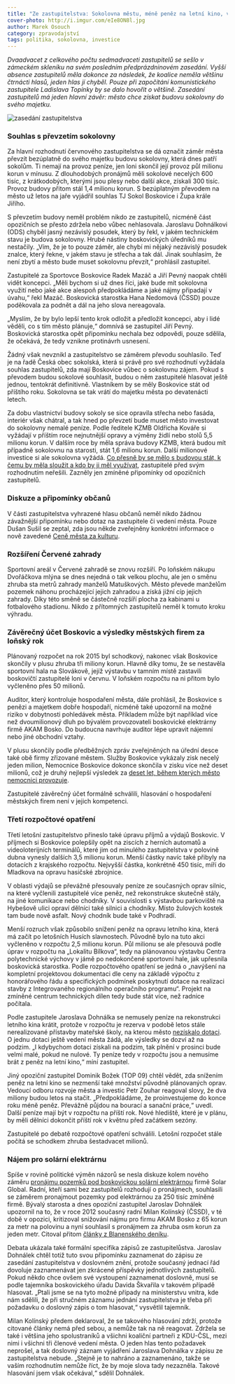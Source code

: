 ```yaml
---
title: "Ze zastupitelstva: Sokolovna městu, méně peněz na letní kino, více na jámu po hale"
cover-photo: http://i.imgur.com/eIe8ON8l.jpg
author: Marek Osouch
category: zpravodajství
tags: politika, sokolovna, investice
---
```


*Dvaadvacet z celkového počtu sedmadvaceti zastupitelů se sešlo v zámeckém skleníku na svém posledním předprázdninovém zasedání. Vyšší absence zastupitelů měla dokonce za následek, že koalice neměla většinu čtrnácti hlasů, jeden hlas jí chyběl. Pouze při započítání komunistického zastupitele Ladislava Topínky by se dalo hovořit o většině. Zasedání zastupitelů má jeden hlavní závěr: město chce získat budovu sokolovny do svého majetku.*

<img src="http://i.imgur.com/eIe8ON8.jpg" alt="zasedání zastupitelstva" class="img-responsive img-popup" data-author="Tomáš Znamenáček">

### Souhlas s převzetím sokolovny

Za hlavní rozhodnutí červnového zastupitelstva se dá označit záměr města převzít bezúplatně do svého majetku budovu sokolovny, která dnes patří sokolům. Ti nemají na provoz peníze, jen loni skončil její provoz půl milionu korun v mínusu. Z dlouhodobých pronájmů měli sokolové necelých 600 tisíc, z krátkodobých, kterými jsou plesy nebo další akce, získali 300 tisíc. Provoz budovy přitom stál 1,4 milionu korun. S bezúplatným převodem na město už letos na jaře vyjádřil souhlas TJ Sokol Boskovice i Župa krále Jiřího.

S převzetím budovy neměl problém nikdo ze zastupitelů, nicméně část opozičních se přesto zdržela nebo vůbec nehlasovala. Jaroslavu Dohnálkovi (ODS) chyběl jasný nezávislý posudek, který by řekl, v jakém technickém stavu je budova sokolovny. Hrubé nástiny boskovických úředníků mu nestačily. „Vím, že je to pouze záměr, ale chybí mi nějaký nezávislý posudek znalce, který řekne, v jakém stavu je střecha a tak dál. Jinak souhlasím, že není zbytí a město bude muset sokolovnu převzít,“ prohlásil zastupitel.

Zastupitelé za Sportovce Boskovice Radek Mazáč a Jiří Pevný naopak chtěli vidět koncepci. „Měli bychom si už dnes říci, jaké bude mít sokolovna využití nebo jaké akce alespoň předpokládáme a jaké nájmy připadají v úvahu,“ řekl Mazáč. Boskovická starostka Hana Nedomová (ČSSD) pouze poděkovala za podnět a dál na jeho slova nereagovala. 

„Myslím, že by bylo lepší tento krok odložit a předložit koncepci, aby i lidé věděli, co s tím město plánuje,“ domnívá se zastupitel Jiří Pevný. Boskovická starostka opět připomínku nechala bez odpovědi, pouze sdělila, že očekává, že tedy vznikne protinávrh usnesení.

Žádný však nevznikl a zastupitelstvo se záměrem převodu souhlasilo. Teď je na řadě Česká obec sokolská, která si právě pro své rozhodnutí vyžádala souhlas zastupitelů, zda mají Boskovice vůbec o sokolovnu zájem. Pokud s převodem budou sokolové souhlasit, budou o něm zastupitelé hlasovat ještě jednou, tentokrát definitivně. Vlastníkem by se měly Boskovice stát od příštího roku. Sokolovna se tak vrátí do majetku města po devatenácti letech.

Za dobu vlastnictví budovy sokoly se sice opravila střecha nebo fasáda, interiér však chátral, a tak hned po převzetí bude muset město investovat do sokolovny nemalé peníze. Podle ředitele KZMB Oldřicha Kováře si vyžádají v příštím roce nejnutnější opravy a výměny židlí nebo stolů 5,5 milionu korun. V dalším roce by měla správa budovy KZMB, která budou mít případně sokolovnu na starosti, stát 1,6 milionu korun. Další milionové investice si ale sokolovna vyžádá. [Co přesně by se mělo s budovou stát, k čemu by měla sloužit a kdo by ji měl využívat](/clanky/2016/06/anketa-sokolovna.html), zastupitelé před svým rozhodnutím neřešili. Zazněly jen zmíněné připomínky od opozičních zastupitelů.

###  Diskuze a připomínky občanů

V části zastupitelstva vyhrazené hlasu občanů neměl nikdo žádnou závažnější připomínku nebo dotaz na zastupitele či vedení města. Pouze Dušan Sušil se zeptal, zda jsou někde zveřejněny konkrétní informace o nově zavedené [Ceně města za kulturu](/clanky/2016/06/kulturni-cena.html).

### Rozšíření Červené zahrady

Sportovní areál v Červené zahradě se znovu rozšíří. Po loňském nákupu Dvořáčkova mlýna se dnes nejedná o tak velkou plochu, ale jen o směnu zhruba sta metrů zahrady manželů Matuškových. Město převede manželům pozemek náhonu procházející jejich zahradou a získá jižní cíp jejich zahrady. Díky této směně se částečně rozšíří plocha za kabinami u fotbalového stadionu. Nikdo z přítomných zastupitelů neměl k tomuto kroku výhradu.

### Závěrečný účet Boskovic a výsledky městských firem za loňský rok

Plánovaný rozpočet na rok 2015 byl schodkový, nakonec však Boskovice skončily v plusu zhruba tři miliony korun. Hlavně díky tomu, že se nestavěla sportovní hala na Slovákově, jejíž výstavbu v tamním místě zastavili boskovičtí zastupitelé loni v červnu. V loňském rozpočtu na ni přitom bylo vyčleněno přes 50 milionů. 

Auditor, který kontroluje hospodaření města, dále prohlásil, že Boskovice s penězi a majetkem dobře hospodaří, nicméně také upozornil na možné riziko v dobytnosti pohledávek města. Příkladem může být například více než dvoumilionový dluh po bývalém provozovateli boskovické elektrárny firmě AKAM Bosko. Do budoucna navrhuje auditor lépe upravit nájemní nebo jiné obchodní vztahy.

V plusu skončily podle předběžných zpráv zveřejněných na úřední desce také obě firmy zřizované městem. Služby Boskovice vykázaly zisk necelý jeden milion, Nemocnice Boskovice dokonce skončila v zisku více než deset milionů, což je druhý nejlepší výsledek za [deset let, během kterých město nemocnici provozuje](/clanky/2016/03/hospodareni-nemocnice.html).

Zastupitelé závěrečný účet formálně schválili, hlasování o hospodaření městských firem není v jejich kompetenci.

### Třetí rozpočtové opatření

Třetí letošní zastupitelstvo přineslo také úpravu příjmů a výdajů Boskovic. V příjmech si Boskovice polepšily opět na ziscích z herních automatů a videoloterijních terminálů, které jim od minulého zastupitelstva v polovině dubna vynesly dalších 3,5 milionu korun. Menší částky navíc také přibyly na dotacích z krajského rozpočtu. Nejvyšší částka, konkrétně 450 tisíc, míří do Mladkova na opravu hasičské zbrojnice.

V oblasti výdajů se převážně přesouvaly peníze ze současných oprav silnic, na které vyčlenili zastupitelé více peněz, než rekonstrukce skutečně stály, na jiné komunikace nebo chodníky. V souvislosti s výstavbou parkoviště na Hybešově ulici opraví dělníci také silnici a chodníky. Místo žulových kostek tam bude nově asfalt. Nový chodník bude také v Podhradí.

Menší rozruch však způsobilo snížení peněz na opravu letního kina, která má začít po letošních Husích slavnostech. Původně bylo na tuto akci vyčleněno v rozpočtu 2,5 milionu korun. Půl milionu se ale přesouvá podle úprav v rozpočtu na „Lokalitu Bílkova“, tedy na plánovanou výstavbu Centra polytechnické výchovy v jámě po nedokončené sportovní hale, jak upřesnila boskovická starostka. Podle rozpočtového opatření se jedná o „navýšení na kompletní projektovou dokumentaci dle ceny na základě výpočtu z honorářového řádu a specifických podmínek poskytnutí dotace na realizaci stavby z Integrovaného regionálního operačního programu“. Projekt na zmíněné centrum technických dílen tedy bude stát více, než radnice počítala.

Podle zastupitele Jaroslava Dohnálka se nemusely peníze na rekonstrukci letního kina krátit, protože v rozpočtu je rezerva v podobě letos stále nerealizované přístavby mateřské školy, na kterou město [nezískalo dotaci](/clanky/2016/04/dotace-na-skolku.html). O jednu dotaci ještě vedení města žádá, ale výsledky se dozví až na podzim. „I kdybychom dotaci získali na podzim, tak plnění v prosinci bude velmi malé, pokud ne nulové. Ty peníze tedy v rozpočtu jsou a nemusíme brát z peněz na letní kino,“ míní zastupitel. 

Jiný opoziční zastupitel Dominik Božek (TOP 09) chtěl vědět, zda snížením peněz na letní kino se nezmenší také množství původně plánovaných oprav. Vedoucí odboru rozvoje města a investic Petr Zouhar reagoval slovy, že dva miliony budou letos na stačit. „Předpokládáme, že proinvestujeme do konce roku méně peněz. Převážně půjdou na bourací a sanační práce,“ uvedl. Další peníze mají být v rozpočtu na příští rok. Nové hlediště, které je v plánu, by měli dělníci dokončit příští rok v květnu před začátkem sezóny. 

Zastupitelé po debatě rozpočtové opatření schválili. Letošní rozpočet stále počítá se schodkem zhruba šestadvacet milionů.   

### Nájem pro solární elektrárnu

Spíše v rovině politické výměn názorů se nesla diskuze kolem nového záměru [pronájmu pozemků pod boskovickou solární elektrárnou](/clanky/2016/03/elektrarna-koupena.html) firmě Solar Global. Radní, kteří sami bez zastupitelů rozhodují o pronájmech, souhlasili se záměrem pronajmout pozemky pod elektrárnou za 250 tisíc zmíněné firmě. Bývalý starosta a dnes opoziční zastupitel Jaroslav Dohnálek upozornil na to, že v roce 2012 současný radní Milan Kolínský (ČSSD), v té době v opozici, kritizoval snižování nájmu pro firmu AKAM Bosko z 65 korun za metr na polovinu a nyní souhlasil s pronájmem za zhruba osm korun za jeden metr. Citoval přitom [články z Blanenského deníku](http://blanensky.denik.cz/zpravy_region/nizsi-najem-budou-chtit-vsichni-kritizuje-opozice-radni-20120514.html).

Debata ukázala také formální specifika zápisů ze zastupitelůstva. Jaroslav Dohnálek chtěl totiž tuto svou připomínku zaznamenat do zápisu ze zasedání zastupitelstva v doslovném znění, protože současný jednací řád dovoluje zaznamenávat jen zkrácené příspěvky jednotlivých zastupitelů. Pokud někdo chce ovšem své vystoupení zaznamenat doslovně, musí se podle tajemníka boskovického úřadu Davida Škvařila v takovém případě hlasovat. „Ptali jsme se na tyto možné případy na ministerstvu vnitra, kde nám sdělili, že při stručném záznamu jednání zastupitelstva je třeba při požadavku o doslovný zápis o tom hlasovat,“ vysvětlil tajemník.

Milan Kolínský předem deklaroval, že se takového hlasování zdrží, protože citované články nemá před sebou, a nemůže tak na ně reagovat. Zdržela se také i většina jeho spolustraníků a všichni koaliční partneři z KDU-ČSL, mezi nimi i všichni tři členové vedení města. O jeden hlas tento požadavek neprošel, a tak doslovný záznam vyjádření Jaroslava Dohnálka v zápisu ze zastupitelstva nebude. „Stejně je to nahráno a zaznamenáno, takže se vaším rozhodnutím nemůže říct, že by moje slova tady nezazněla. Takové hlasování jsem však očekával,“ sdělil Dohnálek.  